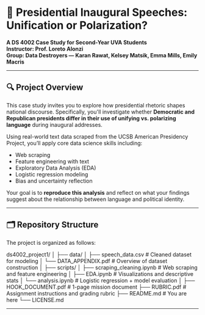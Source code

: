 # 📘 Presidential Inaugural Speeches: Unification or Polarization?

**A DS 4002 Case Study for Second-Year UVA Students**  
**Instructor: Prof. Loreto Alonzi**  
**Group: Data Destroyers — Karan Rawat, Kelsey Matsik, Emma Mills, Emily Macris**

---

## 🔍 Project Overview

This case study invites you to explore how presidential rhetoric shapes national discourse. Specifically, you'll investigate whether **Democratic and Republican presidents differ in their use of unifying vs. polarizing language** during inaugural addresses.

Using real-world text data scraped from the UCSB American Presidency Project, you’ll apply core data science skills including:

- Web scraping
- Feature engineering with text
- Exploratory Data Analysis (EDA)
- Logistic regression modeling
- Bias and uncertainty reflection

Your goal is to **reproduce this analysis** and reflect on what your findings suggest about the relationship between language and political identity.

---

## 🗂️ Repository Structure

The project is organized as follows:

ds4002_project1/
│
├── data/
│ ├── speech_data.csv # Cleaned dataset for modeling
│ └── DATA_APPENDIX.pdf # Overview of dataset construction
│
├── scripts/
│ ├── scraping_cleaning.ipynb # Web scraping and feature engineering
│ ├── EDA.ipynb # Visualizations and descriptive stats
│ └── analysis.ipynb # Logistic regression + model evaluation
│
├── HOOK_DOCUMENT.pdf # 1-page mission document
├── RUBRIC.pdf # Assignment instructions and grading rubric
├── README.md # You are here
└── LICENSE.md


---

